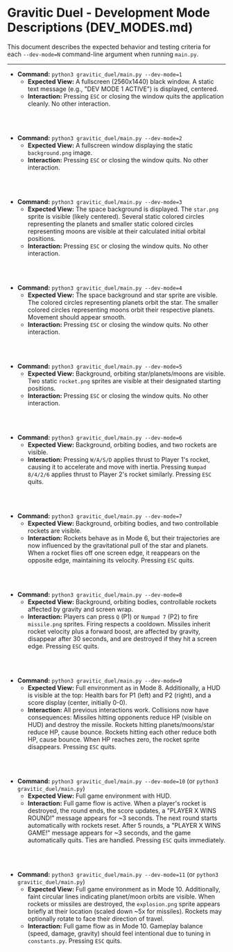 # Gravitic Duel - Development Mode Descriptions (DEV_MODES.md)

This document describes the expected behavior and testing criteria for each `--dev-mode=N` command-line argument when running `main.py`.

---

* **Command:** `python3 gravitic_duel/main.py --dev-mode=1`
    * **Expected View:** A fullscreen (2560x1440) black window. A static text message (e.g., "DEV MODE 1 ACTIVE") is displayed, centered.
    * **Interaction:** Pressing `ESC` or closing the window quits the application cleanly. No other interaction.

<br><br>

* **Command:** `python3 gravitic_duel/main.py --dev-mode=2`
    * **Expected View:** A fullscreen window displaying the static `background.png` image.
    * **Interaction:** Pressing `ESC` or closing the window quits. No other interaction.

<br><br>

* **Command:** `python3 gravitic_duel/main.py --dev-mode=3`
    * **Expected View:** The space background is displayed. The `star.png` sprite is visible (likely centered). Several static colored circles representing the planets and smaller static colored circles representing moons are visible at their calculated initial orbital positions.
    * **Interaction:** Pressing `ESC` or closing the window quits. No other interaction.

<br><br>

* **Command:** `python3 gravitic_duel/main.py --dev-mode=4`
    * **Expected View:** The space background and star sprite are visible. The colored circles representing planets orbit the star. The smaller colored circles representing moons orbit their respective planets. Movement should appear smooth.
    * **Interaction:** Pressing `ESC` or closing the window quits. No other interaction.

<br><br>

* **Command:** `python3 gravitic_duel/main.py --dev-mode=5`
    * **Expected View:** Background, orbiting star/planets/moons are visible. Two static `rocket.png` sprites are visible at their designated starting positions.
    * **Interaction:** Pressing `ESC` or closing the window quits. No other interaction.

<br><br>

* **Command:** `python3 gravitic_duel/main.py --dev-mode=6`
    * **Expected View:** Background, orbiting bodies, and two rockets are visible.
    * **Interaction:** Pressing `W/A/S/D` applies thrust to Player 1's rocket, causing it to accelerate and move with inertia. Pressing `Numpad 8/4/2/6` applies thrust to Player 2's rocket similarly. Pressing `ESC` quits.

<br><br>

* **Command:** `python3 gravitic_duel/main.py --dev-mode=7`
    * **Expected View:** Background, orbiting bodies, and two controllable rockets are visible.
    * **Interaction:** Rockets behave as in Mode 6, but their trajectories are now influenced by the gravitational pull of the star and planets. When a rocket flies off one screen edge, it reappears on the opposite edge, maintaining its velocity. Pressing `ESC` quits.

<br><br>

* **Command:** `python3 gravitic_duel/main.py --dev-mode=8`
    * **Expected View:** Background, orbiting bodies, controllable rockets affected by gravity and screen wrap.
    * **Interaction:** Players can press `Q` (P1) or `Numpad 7` (P2) to fire `missile.png` sprites. Firing respects a cooldown. Missiles inherit rocket velocity plus a forward boost, are affected by gravity, disappear after 30 seconds, and are destroyed if they hit a screen edge. Pressing `ESC` quits.

<br><br>

* **Command:** `python3 gravitic_duel/main.py --dev-mode=9`
    * **Expected View:** Full environment as in Mode 8. Additionally, a HUD is visible at the top: Health bars for P1 (left) and P2 (right), and a score display (center, initially 0-0).
    * **Interaction:** All previous interactions work. Collisions now have consequences: Missiles hitting opponents reduce HP (visible on HUD) and destroy the missile. Rockets hitting planets/moons/star reduce HP, cause bounce. Rockets hitting each other reduce both HP, cause bounce. When HP reaches zero, the rocket sprite disappears. Pressing `ESC` quits.

<br><br>

* **Command:** `python3 gravitic_duel/main.py --dev-mode=10` (or `python3 gravitic_duel/main.py`)
    * **Expected View:** Full game environment with HUD.
    * **Interaction:** Full game flow is active. When a player's rocket is destroyed, the round ends, the score updates, a "PLAYER X WINS ROUND!" message appears for ~3 seconds. The next round starts automatically with rockets reset. After 5 rounds, a "PLAYER X WINS GAME!" message appears for ~3 seconds, and the game automatically quits. Ties are handled. Pressing `ESC` quits immediately.

<br><br>

* **Command:** `python3 gravitic_duel/main.py --dev-mode=11` (or `python3 gravitic_duel/main.py`)
    * **Expected View:** Full game environment as in Mode 10. Additionally, faint circular lines indicating planet/moon orbits are visible. When rockets or missiles are destroyed, the `explosion.png` sprite appears briefly at their location (scaled down ~5x for missiles). Rockets may optionally rotate to face their direction of travel.
    * **Interaction:** Full game flow as in Mode 10. Gameplay balance (speed, damage, gravity) should feel intentional due to tuning in `constants.py`. Pressing `ESC` quits.

